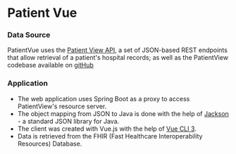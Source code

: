 # Patient Vue

### Data Source
PatientVue uses the [Patient View API](https://patientviewbasic.docs.apiary.io), a set of JSON-based REST endpoints that allow retrieval of a patient's hospital records; 
as well as the PatientView codebase available on [gitHub]()

### Application

- The web application uses Spring Boot as a proxy to access PatientView's resource server.
- The object mapping from JSON to Java is done with the help of [Jackson](https://github.com/FasterXML/jackson) - a standard JSON library for Java.
- The client was created with Vue.js with the help of [Vue CLI 3](https://cli.vuejs.org).
- Data is retrieved from the FHIR (Fast Healthcare Interoperability Resources) Database.